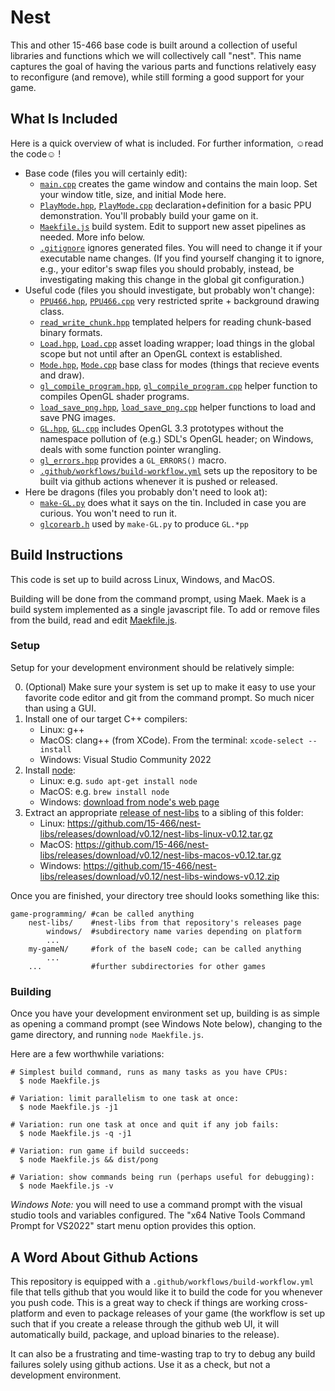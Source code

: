 # Nest

This and other 15-466 base code is built around a collection of useful libraries and functions which we will collectively call "nest".
This name captures the goal of having the various parts and functions relatively easy to reconfigure (and remove), while still forming a good support for your game.

## What Is Included

Here is a quick overview of what is included. For further information, ☺read the code☺ !
- Base code (files you will certainly edit):
	- [`main.cpp`](main.cpp) creates the game window and contains the main loop. Set your window title, size, and initial Mode here.
	- [`PlayMode.hpp`](PlayMode.hpp), [`PlayMode.cpp`](PlayMode.cpp) declaration+definition for a basic PPU demonstration. You'll probably build your game on it.
	- [`Maekfile.js`](Maekfile.js) build system. Edit to support new asset pipelines as needed. More info below.
	- [`.gitignore`](.gitignore) ignores generated files. You will need to change it if your executable name changes. (If you find yourself changing it to ignore, e.g., your editor's swap files you should probably, instead, be investigating making this change in the global git configuration.)
- Useful code (files you should investigate, but probably won't change):
	- [`PPU466.hpp`](PPU466.hpp), [`PPU466.cpp`](PPU466.cpp) very restricted sprite + background drawing class.
	- [`read_write_chunk.hpp`](read_write_chunk.hpp) templated helpers for reading chunk-based binary formats.
	- [`Load.hpp`](Load.hpp), [`Load.cpp`](Load.cpp) asset loading wrapper; load things in the global scope but not until after an OpenGL context is established.
	- [`Mode.hpp`](Mode.hpp), [`Mode.cpp`](Mode.cpp) base class for modes (things that recieve events and draw).
	- [`gl_compile_program.hpp`](gl_compile_program.hpp), [`gl_compile_program.cpp`](gl_compile_program.cpp) helper function to compiles OpenGL shader programs.
	- [`load_save_png.hpp`](load_save_png.hpp), [`load_save_png.cpp`](load_save_png.cpp) helper functions to load and save PNG images.
	- [`GL.hpp`](GL.hpp), [`GL.cpp`](GL.cpp) includes OpenGL 3.3 prototypes without the namespace pollution of (e.g.) SDL's OpenGL header; on Windows, deals with some function pointer wrangling.
	- [`gl_errors.hpp`](gl_errors.hpp) provides a `GL_ERRORS()` macro.
	- [`.github/workflows/build-workflow.yml`](.github/workflows/build-workflow.yml) sets up the repository to be built via github actions whenever it is pushed or released.
- Here be dragons (files you probably don't need to look at):
	- [`make-GL.py`](make-GL.py) does what it says on the tin. Included in case you are curious. You won't need to run it.
	- [`glcorearb.h`](glcorearb.h) used by `make-GL.py` to produce `GL.*pp`


## Build Instructions

This code is set up to build across Linux, Windows, and MacOS.

Building will be done from the command prompt, using Maek.
Maek is a build system implemented as a single javascript file.
To add or remove files from the build, read and edit [Maekfile.js](Maekfile.js).

### Setup

Setup for your development environment should be relatively simple:

 0. (Optional) Make sure your system is set up to make it easy to use your favorite code editor and git from the command prompt. So much nicer than using a GUI.
 1. Install one of our target C++ compilers:
 	- Linux: g++
	- MacOS: clang++ (from XCode). From the terminal: `xcode-select --install`
	- Windows: Visual Studio Community 2022
 2. Install [node](https://node.js):
    - Linux: e.g. `sudo apt-get install node`
	- MacOS: e.g. `brew install node`
	- Windows: [download from node's web page](https://nodejs.org/en/download/)
 3. Extract an appropriate [release of nest-libs](https://github.com/15-466/nest-libs/releases) to a sibling of this folder:
    - Linux: https://github.com/15-466/nest-libs/releases/download/v0.12/nest-libs-linux-v0.12.tar.gz
	- MacOS: https://github.com/15-466/nest-libs/releases/download/v0.12/nest-libs-macos-v0.12.tar.gz
	- Windows: https://github.com/15-466/nest-libs/releases/download/v0.12/nest-libs-windows-v0.12.zip

Once you are finished, your directory tree should looks something like this:

```
game-programming/ #can be called anything
	nest-libs/    #nest-libs from that repository's releases page
		windows/  #subdirectory name varies depending on platform
		...
	my-gameN/     #fork of the baseN code; can be called anything
		...
	...           #further subdirectories for other games
```

### Building

Once you have your development environment set up, building is as simple as opening a command prompt (see Windows Note below), changing to the game directory, and running `node Maekfile.js`.

Here are a few worthwhile variations:

```
# Simplest build command, runs as many tasks as you have CPUs:
  $ node Maekfile.js

# Variation: limit parallelism to one task at once:
  $ node Maekfile.js -j1

# Variation: run one task at once and quit if any job fails:
  $ node Maekfile.js -q -j1

# Variation: run game if build succeeds:
  $ node Maekfile.js && dist/pong

# Variation: show commands being run (perhaps useful for debugging):
  $ node Maekfile.js -v
```

*Windows Note:* you will need to use a command prompt with the visual studio tools and variables configured. The "x64 Native Tools Command Prompt for VS2022" start menu option provides this option.

## A Word About Github Actions

This repository is equipped with a `.github/workflows/build-workflow.yml` file that tells github that you would like it to build the code for you whenever you push code.
This is a great way to check if things are working cross-platform and even to package releases of your game (the workflow is set up such that if you create a release through the github web UI, it will automatically build, package, and upload binaries to the release).

It can also be a frustrating and time-wasting trap to try to debug any build failures solely using github actions. Use it as a check, but not a development environment.

